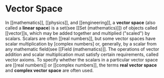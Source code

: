 # Vector Space
In [[mathematics]], [[physics]], and [[engineering]], a **vector space** (also called a **linear space**) is a set(see [[Set (mathematics)]]) of objects called [[vector]]s, which may be added together and multiplied ("scaled") by scalars. Scalars are often [[real numbers]], but some vector spaces have scalar multiplication by [complex numbers] or, generally, by a scalar from any mathematic field(see [[Field (mathematics)]]. The operations of vector addition and scalar multiplication must satisfy certain requirements, called vector axioms. To specify whether the scalars in a particular vector space are [[real numbers]] or [[complex numbers]], the terms **real vector space** and **complex vector space** are often used.